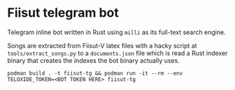 # Fiisut telegram bot

Telegram inline bot written in Rust using `milli` as its full-text search engine.

Songs are extracted from Fiisut-V latex files with a hacky script at `tools/extract_songs.py` to a `documents.json` file which is read a Rust indexer binary that creates the indexes the bot binary actually uses.

```
podman build . -t fiisut-tg && podman run -it --rm --env TELOXIDE_TOKEN=<BOT TOKEN HERE> fiisut-tg
```